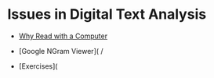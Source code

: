 # Issues in Digital Text Analysis

* [Why Read with a Computer](/issues/why-read-with-a-computer.md)

* [Google NGram Viewer](
/
* [Exercises](